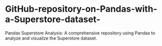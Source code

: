 # GitHub-repository-on-Pandas-with-a-Superstore-dataset-
Pandas Superstore Analysis: A comprehensive repository using Pandas to analyze and visualize the Superstore dataset.
